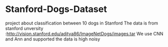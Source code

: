 # Stanford-Dogs-Dataset
project about classification between 10 dogs  in Stanford
The data is from stanford unversity :http://vision.stanford.edu/aditya86/ImageNetDogs/images.tar
We use CNN and Ann and supported 
the data is high noisy
